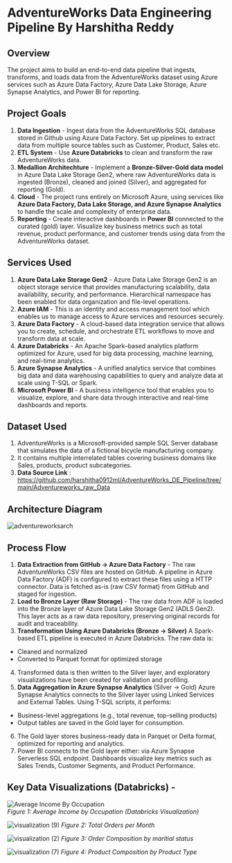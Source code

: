#  AdventureWorks Data Engineering Pipeline By Harshitha Reddy



##  Overview

The project aims to build an end-to-end data pipeline that ingests, transforms, and loads data from the AdventureWorks dataset using Azure services such as Azure Data Factory, Azure Data Lake Storage, Azure Synapse Analytics, and Power BI for reporting.


## Project Goals

1. **Data Ingestion** - Ingest data from the AdventureWorks SQL database stored in Github using Azure Data Factory. Set up pipelines to extract data from multiple source tables such as Customer, Product, Sales etc.
2. **ETL System** - Use **Azure Databricks** to clean and transform the raw AdventureWorks data.
3. **Medallion Architechture** - Implement a **Bronze-Silver-Gold data model** in Azure Data Lake Storage Gen2, where raw AdventureWorks data is ingested (Bronze), cleaned and joined (Silver), and aggregated for reporting (Gold).
4. **Cloud** - The project runs entirely on Microsoft Azure, using services like **Azure Data Factory, Data Lake Storage, and Azure Synapse Analytics** to handle the scale and complexity of enterprise data.
5. **Reporting** - Create interactive dashboards in **Power BI** connected to the curated (gold) layer. Visualize key business metrics such as total revenue, product performance, and customer trends using data from the AdventureWorks dataset.


## Services Used

1. **Azure Data Lake Storage Gen2**  - Azure Data Lake Storage Gen2 is an object storage service that provides manufacturing scalability, data availability, security, and performance. Hierarchical namespace has been enabled for data organization and file-level operations.
2. **Azure IAM** - This is an identity and access management tool which enables us to manage access to Azure services and resources securely.
3. **Azure Data Factory** - A cloud-based data integration service that allows you to create, schedule, and orchestrate ETL workflows to move and transform data at scale.
4. **Azure Databricks** - An Apache Spark–based analytics platform optimized for Azure, used for big data processing, machine learning, and real-time analytics.
5. **Azure Synapse Analytics** - A unified analytics service that combines big data and data warehousing capabilities to query and analyze data at scale using T-SQL or Spark.
6. **Microsoft Power BI** - A business intelligence tool that enables you to visualize, explore, and share data through interactive and real-time dashboards and reports.
   


## Dataset Used

1. AdventureWorks is a Microsoft-provided sample SQL Server database that simulates the data of a fictional bicycle manufacturing company.
2. It contains multiple interrelated tables covering business domains like Sales, products, product subcategories.
3. **Data Source Link** : https://github.com/harshitha0912ml/AdventureWorks_DE_Pipeline/tree/main/Adventureworks_raw_Data


##  Architecture Diagram

![adventureworksarch](https://github.com/user-attachments/assets/23e5d295-788f-4e15-a001-5df4a838ba5d)

## Process Flow
1. **Data Extraction from GitHub → Azure Data Factory** - The raw AdventureWorks CSV files are hosted on GitHub. A pipeline in Azure Data Factory (ADF) is configured to extract these files using a HTTP connector. Data is fetched as-is (raw CSV format) from GitHub and staged for ingestion.
2. **Load to Bronze Layer (Raw Storage)** - The raw data from ADF is loaded into the Bronze layer of Azure Data Lake Storage Gen2 (ADLS Gen2). This layer acts as a raw data repository, preserving original records for audit and traceability.
3. **Transformation Using Azure Databricks (Bronze → Silver)**
A Spark-based ETL pipeline is executed in Azure Databricks. The raw data is:
- Cleaned and normalized
- Converted to Parquet format for optimized storage
4. Transformed data is then written to the Silver layer, and exploratory visualizations have been created for validation and profiling.
5. **Data Aggregation in Azure Synapse Analytics** (Silver → Gold)
Azure Synapse Analytics connects to the Silver layer using Linked Services and External Tables. Using T-SQL scripts, it performs:
- Business-level aggregations (e.g., total revenue, top-selling products)
- Output tables are saved in the Gold layer for consumption.
6. The Gold layer stores business-ready data in Parquet or Delta format, optimized for reporting and analytics.
7. Power BI connects to the Gold layer either: via Azure Synapse Serverless SQL endpoint.
  Dashboards visualize key metrics such as Sales Trends, Customer Segments, and Product Performance.

  ## Key Data Visualizations (Databricks) -

![Average Income By Occupation](https://github.com/user-attachments/assets/84e733eb-4d56-4b9e-8b78-6560460b7d34)  
*Figure 1: Average Income by Occupation (Databricks Visualization)*

![visualization (9)](https://github.com/user-attachments/assets/88a48c12-dfad-424c-af09-1940222b6bf6)
*Figure 2: Total Orders per Month*

![visualization (2)](https://github.com/user-attachments/assets/e90a860f-1823-4e64-a6c5-033e0434a276)
*Figure 3: Order Composition by maritial status*

![visualization (7)](https://github.com/user-attachments/assets/dc92c8a4-2085-4b16-a347-e434c5d00ae7)
*Figure 4: Product Composition by Product Type*
















